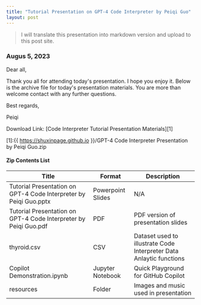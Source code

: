 ```yaml
---
title: "Tutorial Presentation on GPT-4 Code Interpreter by Peiqi Guo"
layout: post
---
```


> I will translate this presentation into markdown version and upload to this post site.

### Augus 5, 2023

Dear all,

Thank you all for attending today's presentation. I hope you enjoy it.
Below is the archive file for today's presentation materials.
You are more than welcome contact with any further questions.  

Best regards,  

Peiqi  

Download Link: [Code Interpreter Tutorial Presentation Materials][1]

[1]:{{ https://shuxinpage.github.io }}/GPT-4 Code Interpreter Presentation by Peiqi Guo.zip

#### Zip Contents List

|Title|Format|Description|
|---|---|---|
|Tutorial Presentation on GPT-4 Code Interpreter by Peiqi Guo.pptx|Powerpoint Slides| N/A|
|Tutorial Presentation on GPT-4 Code Interpreter by Peiqi Guo.pdf|PDF|PDF version of presentation slides|
|thyroid.csv|CSV|Dataset used to illustrate Code Interpreter Data Anlaytic functions|
|Copilot Demonstration.ipynb|Jupyter Notebook|Quick Playground for GitHub Copilot|
|resources|Folder|Images and music used in presentation|